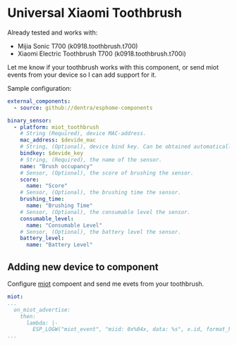 # Universal Xiaomi Toothbrush

Already tested and works with:
* Mijia Sonic T700 (k0918.toothbrush.t700)
* Xiaomi Electric Toothbrush T700 (k0918.toothbrush.t700i)

Let me know if your toothbrush works with this component, or send miot events from your device so I can add support for it.

Sample configuration:
```yaml
external_components:
  - source: github://dentra/esphome-components

binary_sensor:
  - platform: miot_toothbrush
    # String (Required), device MAC-address.
    mac_address: $devide_mac
    # String, (Optional), device bind key. Can be obtained automatically (see miot platform configuration).
    bindkey: $devide_key
    # String, (Required), the name of the sensor.
    name: "Brush occupancy"
    # Sensor, (Optional), the score of brushing the sensor.
    score:
      name: "Score"
    # Sensor, (Optional), the brushing time the sensor.
    brushing_time:
      name: "Brushing Time"
    # Sensor, (Optional), the consumable level the sensor.
    consumable_level:
      name: "Consumable Level"
    # Sensor, (Optional), the battery level the sensor.
    battery_level:
      name: "Battery Level"
```

## Adding new device to component

Configure [miot](../miot/) compoent and send me evets from your toothbrush.

```yaml
miot:
...
  on_miot_advertise:
    then:
      lambda: |-
        ESP_LOGW("miot_event", "miid: 0x%04x, data: %s", x.id, format_hex_pretty(x.data.data(), x.data.size()).c_str());
...
```
